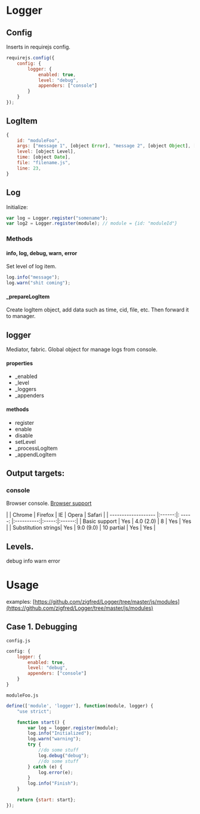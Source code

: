 
# Logger


## Config
Inserts in requirejs config.

```javascript
requirejs.config({
    config: {
        logger: {
            enabled: true,
            level: "debug",
            appenders: ["console"]
        }
    }
});
```

## LogItem

```javascript
{
    id: "moduleFoo",
    args: ["message 1", [object Error], "message 2", [object Object], [DOM element], [function]],
    level: [object Level],
    time: [object Date],
    file: "filename.js",
    line: 23,
}
```


## Log

Initialize:

```javascript
var log = Logger.register("somename");
var log2 = Logger.register(module); // module = {id: "moduleId"}
```

### Methods
#### info, log, debug, warn, error
Set level of log item.

```javascript
log.info("message");
log.warn("shit coming");
``` 
#### _prepareLogItem
Create logItem object, add data such as time, cid, file, etc. Then forward it to manager.


## logger
Mediator, fabric.
Global object for manage logs from console.

#### properties
* _enabled
* _level
* _loggers
* _appenders


#### methods
* register
* enable
* disable
* setLevel
* _processLogItem
* _appendLogItem



## Output targets:
### console
Browser console.
[Browser support](https://developer.mozilla.org/en-US/docs/Web/API/console.log)

|                     | Chrome | Firefox   |    IE      | Opera | Safari |
| ------------------- |:------:|: ----  -: |:----------:|:-----:|:------:|
| Basic support       | Yes    | 4.0 (2.0) | 8          | Yes   | Yes    |
| Substitution strings| Yes    | 9.0 (9.0) | 10 partial | Yes   | Yes    |

## Levels.

debug
info
warn
error


# Usage
examples: [https://github.com/zigfred/Logger/tree/master/js/modules](https://github.com/zigfred/Logger/tree/master/js/modules)
## Case 1. Debugging

`config.js`

```javascript
config: {
    logger: {
        enabled: true,
        level: "debug",
        appenders: ["console"]
    }
}
```

`moduleFoo.js`

```javascript
define(['module', 'logger'], function(module, logger) {
    "use strict";

    function start() {
        var log = logger.register(module);
        log.info("Initialized");
        log.warn("warning");
        try {
            //do some stuff
            log.debug("debug");
            //do some stuff
        } catch (e) {
            log.error(e);
        }
        log.info("Finish");
    }

    return {start: start};
});
```

